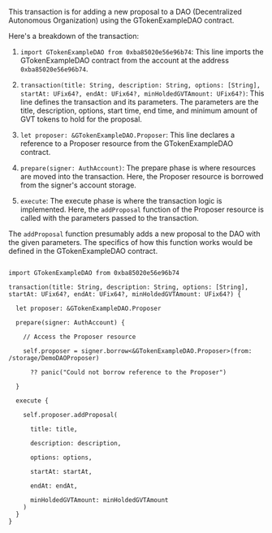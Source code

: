 
This transaction is for adding a new proposal to a DAO (Decentralized Autonomous Organization) using the GTokenExampleDAO contract.

Here's a breakdown of the transaction:

1. `import GTokenExampleDAO from 0xba85020e56e96b74`: This line imports the GTokenExampleDAO contract from the account at the address `0xba85020e56e96b74`.

2. `transaction(title: String, description: String, options: [String], startAt: UFix64?, endAt: UFix64?, minHoldedGVTAmount: UFix64?)`: This line defines the transaction and its parameters. The parameters are the title, description, options, start time, end time, and minimum amount of GVT tokens to hold for the proposal.

3. `let proposer: &GTokenExampleDAO.Proposer`: This line declares a reference to a Proposer resource from the GTokenExampleDAO contract.

4. `prepare(signer: AuthAccount)`: The prepare phase is where resources are moved into the transaction. Here, the Proposer resource is borrowed from the signer's account storage.

5. `execute`: The execute phase is where the transaction logic is implemented. Here, the `addProposal` function of the Proposer resource is called with the parameters passed to the transaction.

The `addProposal` function presumably adds a new proposal to the DAO with the given parameters. The specifics of how this function works would be defined in the GTokenExampleDAO contract.

```cadence

import GTokenExampleDAO from 0xba85020e56e96b74

transaction(title: String, description: String, options: [String], startAt: UFix64?, endAt: UFix64?, minHoldedGVTAmount: UFix64?) {

  let proposer: &GTokenExampleDAO.Proposer

  prepare(signer: AuthAccount) {

    // Access the Proposer resource

    self.proposer = signer.borrow<&GTokenExampleDAO.Proposer>(from: /storage/DemoDAOProposer)

      ?? panic("Could not borrow reference to the Proposer")

  }

  execute {

    self.proposer.addProposal(

      title: title,

      description: description,

      options: options,

      startAt: startAt,

      endAt: endAt,
      
      minHoldedGVTAmount: minHoldedGVTAmount
    )
  }
}
```
